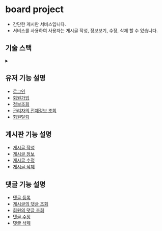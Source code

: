 # board project
- 간단한 게시판 서비스입니다.
- 서비스를 사용하여 사용자는 게시글 작성, 정보보기, 수정, 삭제 할 수 있습니다.


 ## 기술 스택
<details>
<summary></summary>
- Backend : 
 - Java 11 : 사용된 버전
 - Spring Boot : 자바 기반의 웹 애플리케이션 개발을 위한 프레임워크
 - Spring Data JPA : 스프링에서 JPA(Java Persistence API)를 편리하게 사용할 수 있는 모듈



- 인증과 보안 :
 - Spring Security : 스프링기반의 인증과 인과를 제공하는 보안프레임워크
 - JWT : JSON Web Token 의 약자, 웹 토큰기술 중 한개로 인증과 인가정보를 안전하게 사용할 수 있다


- API 관리 : 
 - Swagger : RESTful API 문서화를 자동화해주는 도구


-  Database : 
 - MariaDB : MySQL 데이터베이스의 포크버전, 오픈소스 관계형 데이터베이스 관리시스템
</details>



## 유저 기능 설명<br>
 - [로그인](./)
 - [회원가입](/)
 - [정보조회](/)
 - [관리자의 전체정보 조회](/)
 - [회원탈퇴](/)

## 게시판 기능 설명<br>
 - [게시글 작성](/)
 - [게시글 정보](/)
 - [게시글 수정](/)
 - [게시글 삭제](/)

## 댓글 기능 설명<br>
 - [댓글 등록](/)
 - [게시글의 댓글 조회](/)
 - [회원의  댓글 조회](/)
 - [댓글 수정](/)
 - [댓글 삭제](/)
